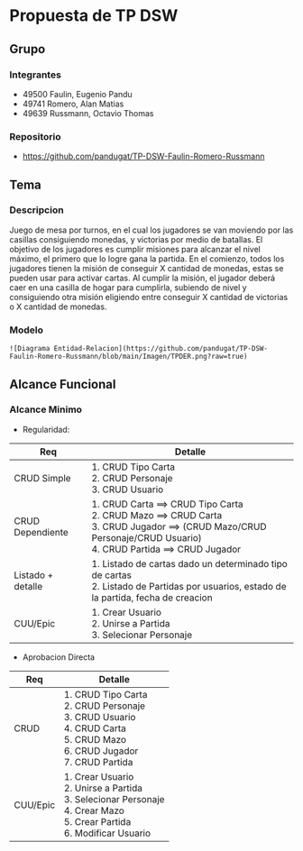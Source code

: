 # Propuesta de TP DSW

## Grupo

### Integrantes

- 49500 Faulin, Eugenio Pandu
- 49741 Romero, Alan Matias
- 49639 Russmann, Octavio Thomas

### Repositorio

- https://github.com/pandugat/TP-DSW-Faulin-Romero-Russmann

## Tema

### Descripcion

Juego de mesa por turnos, en el cual los jugadores se van moviendo por las casillas
consiguiendo monedas, y victorias por medio de batallas. El objetivo de los jugadores es
cumplir misiones para alcanzar el nivel máximo, el primero que lo logre gana la partida. En
el comienzo, todos los jugadores tienen la misión de conseguir X cantidad de monedas,
estas se pueden usar para activar cartas. Al cumplir la misión, el jugador deberá caer en
una casilla de hogar para cumplirla, subiendo de nivel y consiguiendo otra misión
eligiendo entre conseguir X cantidad de victorias o X cantidad de monedas.

### Modelo

    ![Diagrama Entidad-Relacion](https://github.com/pandugat/TP-DSW-Faulin-Romero-Russmann/blob/main/Imagen/TPDER.png?raw=true)

## Alcance Funcional

### Alcance Minimo

- Regularidad:

| Req                | Detalle                                                                                                                                                                       |
| ------------------ | ----------------------------------------------------------------------------------------------------------------------------------------------------------------------------- |
| CRUD Simple        | 1. CRUD Tipo Carta <br> 2. CRUD Personaje <br> 3. CRUD Usuario                                                                                                                |
| CRUD Dependiente   | 1. CRUD Carta ==\> CRUD Tipo Carta <br> 2. CRUD Mazo ==\> CRUD Carta <br> 3. CRUD Jugador ==\> (CRUD Mazo/CRUD Personaje/CRUD Usuario) <br> 4. CRUD Partida ==\> CRUD Jugador |
| Listado \+ detalle | 1. Listado de cartas dado un determinado tipo de cartas <br> 2. Listado de Partidas por usuarios, estado de la partida, fecha de creacion                                     |
| CUU/Epic           | 1. Crear Usuario <br> 2. Unirse a Partida <br> 3. Selecionar Personaje                                                                                                        |

- Aprobacion Directa

| Req      | Detalle                                                                                                                                       |
| -------- | --------------------------------------------------------------------------------------------------------------------------------------------- |
| CRUD     | 1. CRUD Tipo Carta <br> 2. CRUD Personaje <br> 3. CRUD Usuario <br> 4. CRUD Carta <br> 5. CRUD Mazo <br> 6. CRUD Jugador <br> 7. CRUD Partida |
| CUU/Epic | 1. Crear Usuario <br> 2. Unirse a Partida <br> 3. Selecionar Personaje <br> 4. Crear Mazo <br> 5. Crear Partida <br> 6. Modificar Usuario     |

